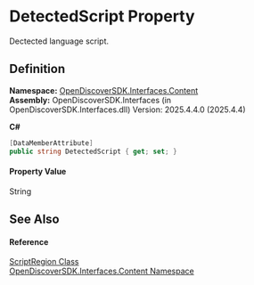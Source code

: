 # DetectedScript Property


Dectected language script.



## Definition
**Namespace:** <a href="79f11d04-c275-b915-db5b-ab2227989555">OpenDiscoverSDK.Interfaces.Content</a>  
**Assembly:** OpenDiscoverSDK.Interfaces (in OpenDiscoverSDK.Interfaces.dll) Version: 2025.4.4.0 (2025.4.4)

**C#**
``` C#
[DataMemberAttribute]
public string DetectedScript { get; set; }
```



#### Property Value
String

## See Also


#### Reference
<a href="61129a3c-1432-9977-996b-6be92db24f2f">ScriptRegion Class</a>  
<a href="79f11d04-c275-b915-db5b-ab2227989555">OpenDiscoverSDK.Interfaces.Content Namespace</a>  
